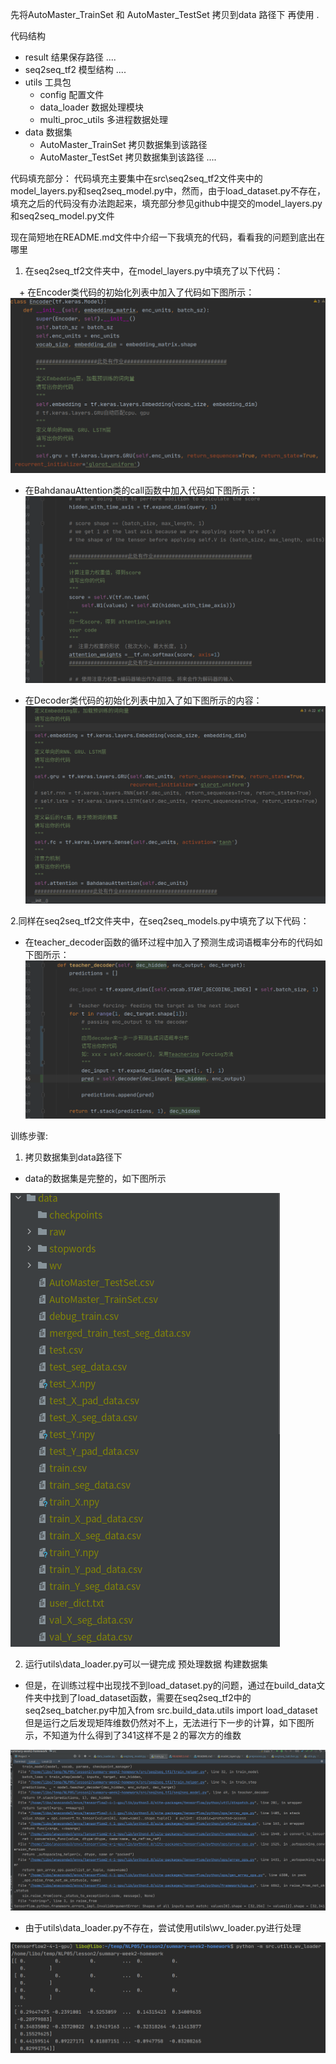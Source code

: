 



先将AutoMaster_TrainSet 和 AutoMaster_TestSet 拷贝到data 路径下 再使用 .



代码结构

+ result 结果保存路径
    ....    
+ seq2seq_tf2 模型结构
    ....
+ utils 工具包
    + config  配置文件
    + data_loader 数据处理模块
    + multi_proc_utils 多进程数据处理
+ data  数据集
    + AutoMaster_TrainSet 拷贝数据集到该路径
    + AutoMaster_TestSet  拷贝数据集到该路径
    ....

代码填充部分：
代码填充主要集中在src\seq2seq_tf2文件夹中的model_layers.py和seq2seq_model.py中，然而，由于load_dataset.py不存在，填充之后的代码没有办法跑起来，填充部分参见github中提交的model_layers.py和seq2seq_model.py文件

现在简短地在README.md文件中介绍一下我填充的代码，看看我的问题到底出在哪里

1. 在seq2seq_tf2文件夹中，在model_layers.py中填充了以下代码：

　+ 在Encoder类代码的初始化列表中加入了代码如下图所示：
    ![Encoder初始化列表中加入代码](./Encoder填充部分.png)
    
   + 在BahdanauAttention类的call函数中加入代码如下图所示：
    ![BahdanauAttention添加代码](./BahdanauAttention填充部分.png)
    
    
   + 在Decoder类代码的初始化列表中加入了如下图所示的内容：
    ![Decoder初始化列表中加入代码](./Decoder填充部分.png)
   
 2.同样在seq2seq_tf2文件夹中，在seq2seq_models.py中填充了以下代码：
   + 在teacher_decoder函数的循环过程中加入了预测生成词语概率分布的代码如下图所示：
   ![添加teacher-forcing代码可能有问题](./teacher_decoder部分可能填代码有问题.png)
    
训练步骤:
1. 拷贝数据集到data路径下

+ data的数据集是完整的，如下图所示


![data路径下数据是完整的](./data数据完整性.png)


2. 运行utils\data_loader.py可以一键完成 预处理数据 构建数据集

+ 但是，在训练过程中出现找不到load_dataset.py的问题，通过在build_data文件夹中找到了load_dataset函数，需要在seq2seq_tf2中的seq2seq_batcher.py中加入from src.build_data.utils import load_dataset
但是运行之后发现矩阵维数仍然对不上，无法进行下一步的计算，如下图所示，不知道为什么得到了341这样不是２的幂次方的维数

![矩阵维数不对应](./训练过程中矩阵维数不一致.png)

+ 由于utils\data_loader.py不存在，尝试使用utils\wv_loader.py进行处理

![运行wv_loader.py结果](./运行wv_loader.png)
